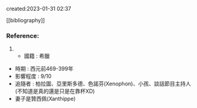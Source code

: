 created:2023-01-31 02:37

[[bibliography]]

### Reference:
1. - 國籍 : 希臘
- 時期 : 西元前469-399年
- 影響程度 : 9/10
- 追隨者 : 柏拉圖、亞里斯多德、色諾芬(Xenophon)、小孩、談話節目主持人(不知道是真的還是只是在靠杯XD)
- 妻子是贊西佩(Xanthippe)
